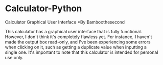 # Calculator-Python
Calculator Graphical User Interface
*By Bamboothesecond

This calculator has a graphical user interface that is fully functional. However, I don't think it's completely flawless yet. For instance, I haven't made the output box read-only, and I've been experiencing some errors when clicking on it, such as getting a duplicate value when inputting a single one. It's important to note that this calculator is intended for personal use only.
